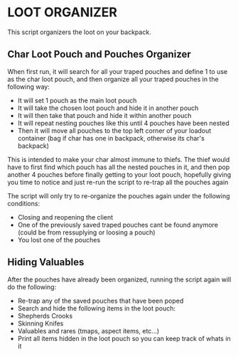 # LOOT ORGANIZER

This script organizers the loot on your backpack.

## Char Loot Pouch and Pouches Organizer

When first run, it will search for all your traped pouches and define 1 to use as the char loot pouch, and then organize all your traped pouches in the following way:

- It will set 1 pouch as the main loot pouch
- It will take the chosen loot pouch and hide it in another pouch
- It will then take that pouch and hide it within another pouch
- It will repeat nesting pouches like this until 4 pouches have been nested
- Then it will move all pouches to the top left corner of your loadout container (bag if char has one in backpack, otherwise its char's backpack)

This is intended to make your char almost immune to thiefs.
The thief would have to first find which pouch has all the nested pouches in it, and then pop another 4 pouches before finally getting to your loot pouch, hopefully giving you time to notice and just re-run the script to re-trap all the pouches again

The script will only try to re-organize the pouches again under the following conditions:

- Closing and reopening the client
- One of the previously saved traped pouches cant be found anymore (could be from ressuplying or loosing a pouch)
- You lost one of the pouches

## Hiding Valuables

After the pouches have already been organized, running the script again will do the following:

- Re-trap any of the saved pouches that have been poped
- Search and hide the following items in the loot pouch:
- Shepherds Crooks
- Skinning Knifes
- Valuables and rares (tmaps, aspect items, etc...)
- Print all items hidden in the loot pouch so you can keep track of whats in it
